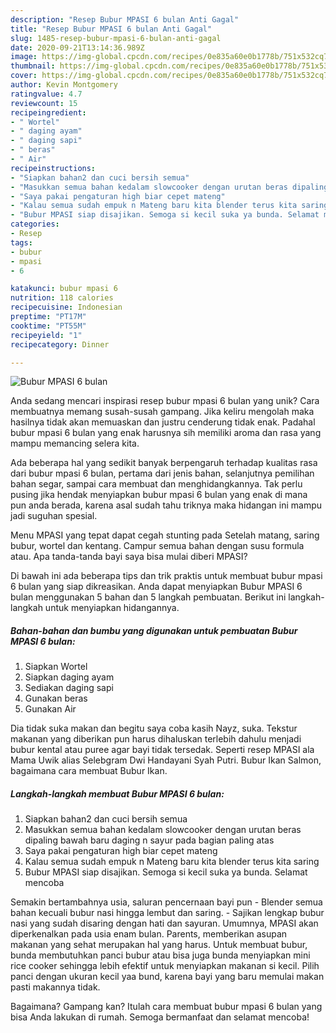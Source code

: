 ```yaml
---
description: "Resep Bubur MPASI 6 bulan Anti Gagal"
title: "Resep Bubur MPASI 6 bulan Anti Gagal"
slug: 1485-resep-bubur-mpasi-6-bulan-anti-gagal
date: 2020-09-21T13:14:36.989Z
image: https://img-global.cpcdn.com/recipes/0e835a60e0b1778b/751x532cq70/bubur-mpasi-6-bulan-foto-resep-utama.jpg
thumbnail: https://img-global.cpcdn.com/recipes/0e835a60e0b1778b/751x532cq70/bubur-mpasi-6-bulan-foto-resep-utama.jpg
cover: https://img-global.cpcdn.com/recipes/0e835a60e0b1778b/751x532cq70/bubur-mpasi-6-bulan-foto-resep-utama.jpg
author: Kevin Montgomery
ratingvalue: 4.7
reviewcount: 15
recipeingredient:
- " Wortel"
- " daging ayam"
- " daging sapi"
- " beras"
- " Air"
recipeinstructions:
- "Siapkan bahan2 dan cuci bersih semua"
- "Masukkan semua bahan kedalam slowcooker dengan urutan beras dipaling bawah baru daging n sayur pada bagian paling atas"
- "Saya pakai pengaturan high biar cepet mateng"
- "Kalau semua sudah empuk n Mateng baru kita blender terus kita saring"
- "Bubur MPASI siap disajikan. Semoga si kecil suka ya bunda. Selamat mencoba"
categories:
- Resep
tags:
- bubur
- mpasi
- 6

katakunci: bubur mpasi 6 
nutrition: 118 calories
recipecuisine: Indonesian
preptime: "PT17M"
cooktime: "PT55M"
recipeyield: "1"
recipecategory: Dinner

---
```



![Bubur MPASI 6 bulan](https://img-global.cpcdn.com/recipes/0e835a60e0b1778b/751x532cq70/bubur-mpasi-6-bulan-foto-resep-utama.jpg)

Anda sedang mencari inspirasi resep bubur mpasi 6 bulan yang unik? Cara membuatnya memang susah-susah gampang. Jika keliru mengolah maka hasilnya tidak akan memuaskan dan justru cenderung tidak enak. Padahal bubur mpasi 6 bulan yang enak harusnya sih memiliki aroma dan rasa yang mampu memancing selera kita.

Ada beberapa hal yang sedikit banyak berpengaruh terhadap kualitas rasa dari bubur mpasi 6 bulan, pertama dari jenis bahan, selanjutnya pemilihan bahan segar, sampai cara membuat dan menghidangkannya. Tak perlu pusing jika hendak menyiapkan bubur mpasi 6 bulan yang enak di mana pun anda berada, karena asal sudah tahu triknya maka hidangan ini mampu jadi suguhan spesial.

Menu MPASI yang tepat dapat cegah stunting pada Setelah matang, saring bubur, wortel dan kentang. Campur semua bahan dengan susu formula atau. Apa tanda-tanda bayi saya bisa mulai diberi MPASI?


Di bawah ini ada beberapa tips dan trik praktis untuk membuat bubur mpasi 6 bulan yang siap dikreasikan. Anda dapat menyiapkan Bubur MPASI 6 bulan menggunakan 5 bahan dan 5 langkah pembuatan. Berikut ini langkah-langkah untuk menyiapkan hidangannya.

<!--inarticleads1-->

##### Bahan-bahan dan bumbu yang digunakan untuk pembuatan Bubur MPASI 6 bulan:

1. Siapkan  Wortel
1. Siapkan  daging ayam
1. Sediakan  daging sapi
1. Gunakan  beras
1. Gunakan  Air


Dia tidak suka makan dan begitu saya coba kasih Nayz, suka. Tekstur makanan yang diberikan pun harus dihaluskan terlebih dahulu menjadi bubur kental atau puree agar bayi tidak tersedak. Seperti resep MPASI ala Mama Uwik alias Selebgram Dwi Handayani Syah Putri. Bubur Ikan Salmon, bagaimana cara membuat Bubur Ikan. 

<!--inarticleads2-->

##### Langkah-langkah membuat Bubur MPASI 6 bulan:

1. Siapkan bahan2 dan cuci bersih semua
1. Masukkan semua bahan kedalam slowcooker dengan urutan beras dipaling bawah baru daging n sayur pada bagian paling atas
1. Saya pakai pengaturan high biar cepet mateng
1. Kalau semua sudah empuk n Mateng baru kita blender terus kita saring
1. Bubur MPASI siap disajikan. Semoga si kecil suka ya bunda. Selamat mencoba


Semakin bertambahnya usia, saluran pencernaan bayi pun - Blender semua bahan kecuali bubur nasi hingga lembut dan saring. - Sajikan lengkap bubur nasi yang sudah disaring dengan hati dan sayuran. Umumnya, MPASI akan diperkenalkan pada usia enam bulan. Parents, memberikan asupan makanan yang sehat merupakan hal yang harus. Untuk membuat bubur, bunda membutuhkan panci bubur atau bisa juga bunda menyiapkan mini rice cooker sehingga lebih efektif untuk menyiapkan makanan si kecil. Pilih panci dengan ukuran kecil yaa bund, karena bayi yang baru memulai makan pasti makannya tidak. 

Bagaimana? Gampang kan? Itulah cara membuat bubur mpasi 6 bulan yang bisa Anda lakukan di rumah. Semoga bermanfaat dan selamat mencoba!
